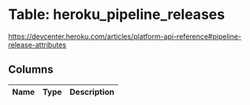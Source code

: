 
# Table: heroku_pipeline_releases
https://devcenter.heroku.com/articles/platform-api-reference#pipeline-release-attributes
## Columns
| Name        | Type           | Description  |
| ------------- | ------------- | -----  |

